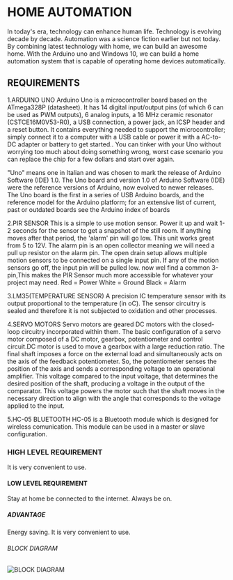 # HOME AUTOMATION 
In today's era, technology can enhance human life. Technology is evolving decade by decade.
Automation was a science fiction earlier but not today. By combining latest technology with home, we can build an awesome home. With the Arduino uno and Windows 10, we can build a home automation system that is capable of operating home devices automatically.

## REQUIREMENTS
1.ARDUINO UNO
Arduino Uno is a microcontroller board based on the ATmega328P (datasheet). It has 14 digital input/output pins (of which 6 can be used as PWM outputs), 6 analog inputs, a 16 MHz ceramic resonator (CSTCE16M0V53-R0), a USB connection, a power jack, an ICSP header and a reset button. It contains everything needed to support the microcontroller; simply connect it to a computer with a USB cable or power it with a AC-to-DC adapter or battery to get started.. You can tinker with your Uno without worrying too much about doing something wrong, worst case scenario you can replace the chip for a few dollars and start over again.

"Uno" means one in Italian and was chosen to mark the release of Arduino Software (IDE) 1.0. The Uno board and version 1.0 of Arduino Software (IDE) were the reference versions of Arduino, now evolved to newer releases. The Uno board is the first in a series of USB Arduino boards, and the reference model for the Arduino platform; for an extensive list of current, past or outdated boards see the Arduino index of boards

2.PIR SENSOR
This is a simple to use motion sensor. Power it up and wait 1-2 seconds for the sensor to get a snapshot of the still room. If anything moves after that period, the 'alarm' pin will go low.
This unit works great from 5 to 12V.
The alarm pin is an open collector meaning we will need a pull up resistor on the alarm pin. The open drain setup allows multiple motion sensors to be connected on a single input pin. If any of the motion sensors go off, the input pin will be pulled low.
now  wel find a common 3-pin,This makes the PIR Sensor much more accessible for whatever your project may need.
Red = Power
White = Ground
Black = Alarm

3.LM35(TEMPERATURE SENSOR) 
A precision IC temperature sensor with its output proportional to the temperature (in oC). The sensor circuitry is sealed and therefore it is not subjected to oxidation and other processes.

4.SERVO MOTORS
Servo motors are geared DC motors with the closed-loop circuitry incorporated within them. The basic configuration of a servo motor composed of a DC motor, gearbox, potentiometer and control circuit.DC motor is used to move a gearbox with a large reduction ratio. The final shaft imposes a force on the external load and simultaneously acts on the axis of the feedback potentiometer. So, the potentiometer senses the position of the axis and sends a corresponding voltage to an operational amplifier. This voltage compared to the input voltage, that determines the desired position of the shaft, producing a voltage in the output of the comparator. This voltage powers the motor such that the shaft moves in the necessary direction to align with the angle that corresponds to the voltage applied to the input.

5.HC-05 BLUETOOTH
HC-05 is a Bluetooth module which is designed for wireless comunication. This module can be used in a master or slave configuration.

### HIGH LEVEL REQUIREMENT
It is very convenient to use. 

#### LOW LEVEL REQUIREMENT
Stay at home be connected to the internet.
Always be on.

##### ADVANTAGE
Energy saving.
It is very convenient to use.

###### BLOCK DIAGRAM
![BLOCK DIAGRAM](https://user-images.githubusercontent.com/98831387/157372301-48c5d052-fed5-4055-ad7d-b61153d6d769.jpeg)




